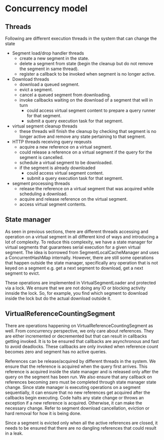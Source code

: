 <!--
  ~ Copyright (c) Imply Data, Inc. All rights reserved.
  ~
  ~ This software is the confidential and proprietary information
  ~ of Imply Data, Inc. You shall not disclose such Confidential
  ~ Information and shall use it only in accordance with the terms
  ~ of the license agreement you entered into with Imply.
  -->

# Concurrency model

## Threads 
Following are different execution threads in the system that can change the state

- Segment load/drop handler threads
    - create a new segment in the state.
    - delete a segment from state (begin the cleanup but do not remove the segment in same thread).
    - register a callback to be invoked when segment is no longer active.
- Download threads
    - download a queued segment.
    - evict a segment.
    - cancel a queued segment from downloading.
    - invoke callbacks waiting on the download of a segment that will in turn 
        - could access virtual segment content to prepare a query runner for that segment.
        - submit a query execution task for that segment.
- virtual segment cleanup threads
    - these threads will finish the cleanup by checking that segment is no longer active and remove any state pertaining
    to that segment.
- HTTP threads receiving query reqeusts
    - acquire a new reference on a virtual segment.
    - could release a reference on a virtual segment if the query for the segment is cancelled.  
    - schedule a virtual segment to be downloaded.
    - if the segment is already downloaded 
        - could access virtual segment content.
        - submit a query execution task for that segment.
- segment processing threads
    - release the reference on a virtual segment that was acquired while scheduling a download.
    - acquire and release reference on the virtual segment.
    - access virtual segment contents.
    
## State manager
As seen in previous sections, there are different threads accessing and operation on a virtual segment in all different
kind of ways and introducing a lot of complexity. To reduce this complexity, we have a state manager for virtual segments
that guarantees serial execution for a given virtual segment. The idea is borrowed from SegmentLocalCacheManager and 
uses a ConcurrentHashMap internally. However, there are still some operations that happen outside the state manager, 
specifically any operation that is not keyed on a segment e.g. get a next segment to download, get a next segment to evict. 

These operations are implemented in VirtualSegmentLoader and protected via a lock. We ensure that we are not doing any 
IO or blocking activity innside the lock. So, for example, you find which segment to download inside the lock but do the 
actual download outside it.

## VirtualReferenceCountingSegment

There are operations happening on VirtualReferenceCountingSegment as well. From concurrency perspective, we only care about
references. They are either incremented or decremented but that can result in callbacks getting invoked. It is 
to be ensured that callbacks are asynchronous and fast to avoid deadlocks. These callbacks are only invoked when 
reference count becomes zero and segment has no active queries. 

References can be release/acquired by different threads in the system. We ensure that the reference is acquired when 
the query first arrives. This reference is acquired inside the state manager and is released only after the query on the segment
has been run. We also ensure that any callback on references becoming zero must be completed through state manager state 
change. Since state manager is executing operations on a segment sequentially, it can ensure that no new references get
acquired after the callbacks begin executing. Code halts any state change or throws an exception if a new reference is acquired. 
Otherwise, it can make the necessary change. Refer to segment download cancellation, eviction or hard removal for how it
is being done.

Since a segment is evicted only when all the active references are closed, it needs to be ensured that there are no
dangling references that could result in a leak. 